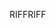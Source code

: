 <span data-ttu-id="52fc6-101">RIFF</span><span class="sxs-lookup"><span data-stu-id="52fc6-101">RIFF</span></span>